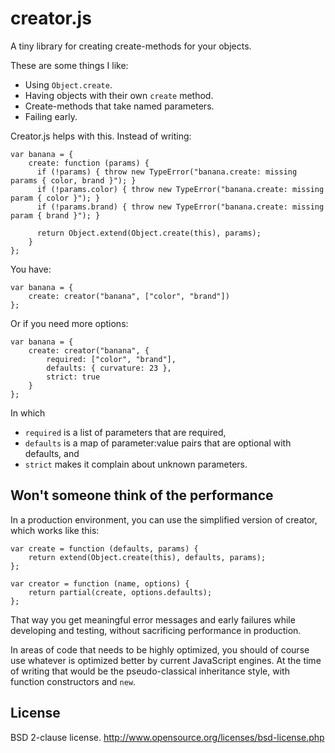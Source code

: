 # creator.js

A tiny library for creating create-methods for your objects.

These are some things I like:

 * Using `Object.create`.
 * Having objects with their own `create` method.
 * Create-methods that take named parameters.
 * Failing early.

Creator.js helps with this. Instead of writing:

    var banana = {
        create: function (params) {
          if (!params) { throw new TypeError("banana.create: missing params { color, brand }"); }
          if (!params.color) { throw new TypeError("banana.create: missing param { color }"); }
          if (!params.brand) { throw new TypeError("banana.create: missing param { brand }"); }

          return Object.extend(Object.create(this), params);
        }
    };

You have:

    var banana = {
        create: creator("banana", ["color", "brand"])
    };

Or if you need more options:

    var banana = {
        create: creator("banana", {
            required: ["color", "brand"],
            defaults: { curvature: 23 },
            strict: true
        }
    };

In which

* `required` is a list of parameters that are required,
* `defaults` is a map of parameter:value pairs that are optional with defaults, and
* `strict` makes it complain about unknown parameters.

## Won't someone think of the performance

In a production environment, you can use the simplified version of creator,
which works like this:

    var create = function (defaults, params) {
        return extend(Object.create(this), defaults, params);
    };

    var creator = function (name, options) {
        return partial(create, options.defaults);
    };

That way you get meaningful error messages and early failures while developing
and testing, without sacrificing performance in production.

In areas of code that needs to be highly optimized, you should of course use
whatever is optimized better by current JavaScript engines. At the time of
writing that would be the pseudo-classical inheritance style, with function
constructors and `new`.

## License

BSD 2-clause license. http://www.opensource.org/licenses/bsd-license.php
